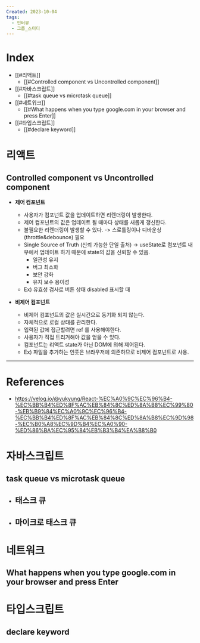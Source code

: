 ```yaml
---
Created: 2023-10-04
tags:
  - 인터뷰
  - 그룹_스터디
---
```

# Index
- [[#리액트]]
	- [[#Controlled component vs Uncontrolled component]]
- [[#자바스크립트]]
	- [[#task queue vs microtask queue]]
- [[#네트워크]]
	- [[#What happens when you type google.com in your browser and press Enter]]
- [[#타입스크립트]] 
	- [[#declare keyword]]
# 리액트
## Controlled component vs Uncontrolled component
- **제어 컴포넌트**  
	- 사용자가 컴포넌트 값을 업데이트하면 리렌더링이 발생한다.
	- 제어 컴포넌트의 값은 업데이트 될 때마다 상태를 새롭게 갱신한다.
	- 불필요한 리렌더링이 발생할 수 있다. -> 스로틀링이나 디바운싱 (throttle&debounce) 필요
	- Single Source of Truth (신뢰 가능한 단일 출처) -> useState로 컴포넌트 내부에서 업데이트 하기 때문에 state의 값을 신뢰할 수 있음. 
		- 일관성 유지
		- 버그 최소화
		- 보안 강화
		- 유지 보수 용이성
	- Ex) 유효성 검사로 버튼 상태 disabled 표시할 때
    
- **비제어 컴포넌트**  
	- 비제어 컴포넌트의 값은 실시간으로 동기화 되지 않는다.
	- 자체적으로 로컬 상태를 관리한다.
	- 입력된 값에 접근할려면 ref 를 사용해야한다.
	- 사용자가 직접 트리거해야 값을 얻을 수 있다.
	- 컴포넌트는 리액트 state가 아닌 DOM에 의해 제어된다.
	- Ex) 파일을 추가하는 인풋은 브라우저에 의존하므로 비제어 컴포넌트로 사용.
---
# References
- https://velog.io/@yukyung/React-%EC%A0%9C%EC%96%B4-%EC%BB%B4%ED%8F%AC%EB%84%8C%ED%8A%B8%EC%99%80-%EB%B9%84%EC%A0%9C%EC%96%B4-%EC%BB%B4%ED%8F%AC%EB%84%8C%ED%8A%B8%EC%9D%98-%EC%B0%A8%EC%9D%B4%EC%A0%90-%ED%86%BA%EC%95%84%EB%B3%B4%EA%B8%B0
# 자바스크립트
## task queue vs microtask queue
- **태스크 큐**
	- 
- **마이크로 태스크 큐**
	- 
# 네트워크
## What happens when you type google.com in your browser and press Enter
	
# 타입스크립트
## declare keyword

